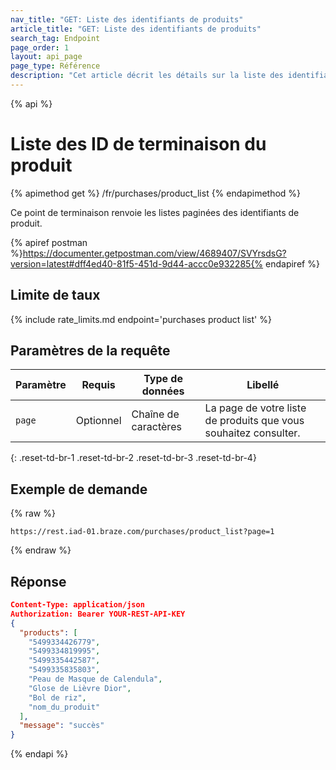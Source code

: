 ```yaml
---
nav_title: "GET: Liste des identifiants de produits"
article_title: "GET: Liste des identifiants de produits"
search_tag: Endpoint
page_order: 1
layout: api_page
page_type: Référence
description: "Cet article décrit les détails sur la liste des identifiants de produits Braze terminal."
---
```


{% api %}
# Liste des ID de terminaison du produit
{% apimethod get %}
/fr/purchases/product_list
{% endapimethod %}

Ce point de terminaison renvoie les listes paginées des identifiants de produit.

{% apiref postman %}https://documenter.getpostman.com/view/4689407/SVYrsdsG?version=latest#dff4ed40-81f5-451d-9d44-accc0e932285{% endapiref %}

## Limite de taux

{% include rate_limits.md endpoint='purchases product list' %}

## Paramètres de la requête

| Paramètre | Requis    | Type de données      | Libellé                                                          |
| --------- | --------- | -------------------- | ---------------------------------------------------------------- |
| `page`    | Optionnel | Chaîne de caractères | La page de votre liste de produits que vous souhaitez consulter. |
{: .reset-td-br-1 .reset-td-br-2 .reset-td-br-3  .reset-td-br-4}

## Exemple de demande

{% raw %}
```
https://rest.iad-01.braze.com/purchases/product_list?page=1
```
{% endraw %}

## Réponse

```json
Content-Type: application/json
Authorization: Bearer YOUR-REST-API-KEY
{
  "products": [
    "5499334426779",
    "5499334819995",
    "5499335442587",
    "5499335835803",
    "Peau de Masque de Calendula",
    "Glose de Lièvre Dior",
    "Bol de riz",
    "nom_du_produit"
  ],
  "message": "succès"
}
```

{% endapi %}
